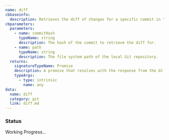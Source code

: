 ```yaml
---
name: diff
cbbaseinfo:
  description: Retrieves the diff of changes for a specific commit in the local repository.
cbparameters:
  parameters:
    - name: commitHash
      typeName: string
      description: The hash of the commit to retrieve the diff for.
    - name: path
      typeName: string
      description: The file system path of the local Git repository.
  returns:
    signatureTypeName: Promise
    description: A promise that resolves with the response from the diff event.
    typeArgs:
      - type: intrinsic
        name: any
data:
  name: diff
  category: git
  link: diff.md
---
```

<CBBaseInfo/> 
 <CBParameters/>

### Status 

Working Progress...
